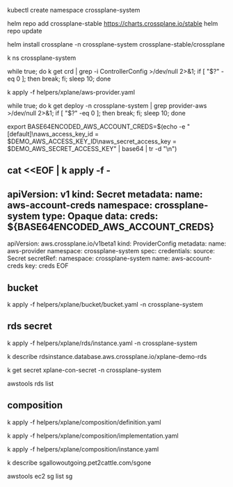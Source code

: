 


kubectl create namespace crossplane-system

helm repo add crossplane-stable https://charts.crossplane.io/stable
helm repo update

helm install crossplane -n crossplane-system crossplane-stable/crossplane



k ns crossplane-system



while true; do k get crd | grep -i ControllerConfig >/dev/null 2>&1; if [ "$?" -eq 0 ]; then break; fi; sleep 10; done




k apply -f helpers/xplane/aws-provider.yaml



while true; do k get deploy -n crossplane-system | grep provider-aws >/dev/null 2>&1; if [ "$?" -eq 0 ]; then break; fi; sleep 10; done



export BASE64ENCODED_AWS_ACCOUNT_CREDS=$(echo -e "[default]\naws_access_key_id = $DEMO_AWS_ACCESS_KEY_ID\naws_secret_access_key = $DEMO_AWS_SECRET_ACCESS_KEY" | base64  | tr -d "\n")



cat <<EOF | k apply -f -
---
apiVersion: v1
kind: Secret
metadata:
  name: aws-account-creds
  namespace: crossplane-system
type: Opaque
data:
  creds: ${BASE64ENCODED_AWS_ACCOUNT_CREDS}
---
apiVersion: aws.crossplane.io/v1beta1
kind: ProviderConfig
metadata:
  name: aws-provider
  namespace: crossplane-system
spec:
  credentials:
    source: Secret
    secretRef:
      namespace: crossplane-system
      name: aws-account-creds
      key: creds
EOF



## bucket



k apply -f helpers/xplane/bucket/bucket.yaml -n crossplane-system


## rds secret


k apply -f helpers/xplane/rds/instance.yaml -n crossplane-system



k describe rdsinstance.database.aws.crossplane.io/xplane-demo-rds


k get secret xplane-con-secret -n crossplane-system


awstools rds list




## composition


k apply -f helpers/xplane/composition/definition.yaml



k apply -f helpers/xplane/composition/implementation.yaml


k apply -f helpers/xplane/composition/instance.yaml






k describe sgallowoutgoing.pet2cattle.com/sgone






awstools ec2 sg list sg













